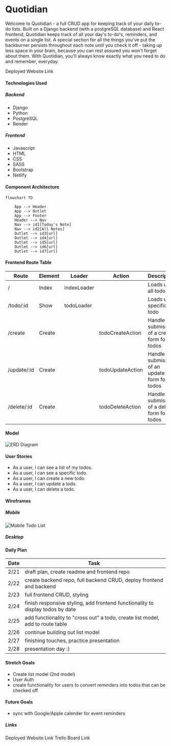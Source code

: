 # Quotidian
<!-- Github Intro -->
Welcome to Quotidian - a full CRUD app for keeping track of your daily to-do lists. Built on a Django backend (with a postgreSQL database) and React frontend, Quotidian keeps track of all your day's to-do's, reminders, and events on a single list. A special section for all the things you've put the backburner persists throughout each note until you check it off - taking up less space in your brain, because you can rest assured you won't forget about them. With Quotidian, you'll always know exactly what you need to do and remember, everyday.

Deployed Website Link

<!-- Marketing Intro -->
<!-- Welcome to Quotidian - your brain's super organized daily assistant. Stay on top of your day by keeping track of all your to-do's, reminders, and events for the day on a single note. A special section for all the things you've put the backburner persists throughout each note until you check it off - and they'll take up less space in your brain, because you can rest assured you won't forget about them.With Quotidian, you'll always know exactly what you need to do and remember, everyday. -->

#### Technologies Used

##### Backend
- Django
- Python
- PostgreSQL
- Render

##### Frontend
- Javascript
- HTML
- CSS
- SASS
- Bootstrap
- Netlify

#### Component Architecture
```mermaid
flowchart TD

    App --> Header
    App --> Outlet
    App --> Footer
    Header --> Nav
    Nav --> id1[Today's Note]
    Nav --> id2[All Notes]
    Outlet --> id3[url]
    Outlet --> id4[url]
    Outlet --> id5[url]
    Outlet --> id6[url]
    Outlet --> id7[url]
```

#### Frontend Route Table
|    Route     | Element |    Loader   |      Action      |                   Description                  |
|--------------|---------|-------------|------------------|------------------------------------------------|
|      /       | Index   | indexLoader |                  | Loads up all todos                             |
| /todo/:id    | Show    | todoLoader  |                  | Loads up a specific todo                       |
| /create      | Create  |             | todoCreateAction | Handle submission of a create form for todos   |
| /update/:id  | Create  |             | todoUpdateAction | Handle submission of an update form for todos  |
| /delete/:id  | Create  |             | todoDeleteAction | Handle submission of a delete form for todos   |

#### Model
![ERD Diagram](https://i.imgur.com/Heyawax.png)

#### User Stories
- As a user, I can see a list of my todos.
- As a user, I can see a specific todo.
- As a user, I can create a new todo.
- As a user, I can update a todo.
- As a user, I can delete a todo.

#### Wireframes
##### Mobile
![Mobile Todo List](https://i.imgur.com/IZNmn9Z.png)

##### Desktop

#### Daily Plan
| Date | Task |
|------|------|
| 2/21 | draft plan, create readme and frontend repo |
| 2/22 | create backend repo, full backend CRUD, deploy frontend and backend |
| 2/23 | full frontend CRUD, styling |
| 2/24 | finish responsive styling, add frontend functionality to display todos by date |
| 2/25 | add functionality to "cross out" a todo, create list model, add to route table |
| 2/26 | continue building out list model |
| 2/27 | finishing touches, practice presentation |
| 2/28 | presentation day :) |

#### Stretch Goals
- Create list model (2nd model)
- User Auth
- create functionality for users to convert reminders into todos that can be checked off

#### Future Goals
- sync with Google/Apple calender for event reminders

##### Links
Deployed Website Link
Trello Board Link
